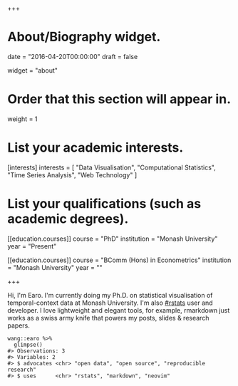 +++
# About/Biography widget.

date = "2016-04-20T00:00:00"
draft = false

widget = "about"

# Order that this section will appear in.
weight = 1

# List your academic interests.
[interests]
  interests = [
    "Data Visualisation",
    "Computational Statistics",
    "Time Series Analysis",
    "Web Technology"
  ]

# List your qualifications (such as academic degrees).
[[education.courses]]
  course = "PhD"
  institution = "Monash University"
  year = "Present"

[[education.courses]]
  course = "BComm (Hons) in Econometrics"
  institution = "Monash University"
  year = ""
 
+++

Hi, I'm Earo. I'm currently doing my Ph.D. on statistical visualisation of temporal-context data at Monash University. I'm also [#rstats](https://cran.r-project.org) user and developer. I love lightweight and elegant tools, for example, rmarkdown just works as a swiss army knife that powers my posts, slides & research papers.

```{r}
wang::earo %>%
  glimpse()
#> Observations: 3
#> Variables: 2
#> $ advocates <chr> "open data", "open source", "reproducible research"
#> $ uses      <chr> "rstats", "markdown", "neovim"
```
